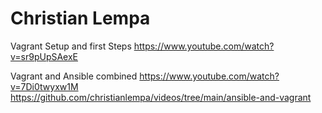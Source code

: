 # Christian Lempa
Vagrant Setup and first Steps
https://www.youtube.com/watch?v=sr9pUpSAexE

Vagrant and Ansible combined
https://www.youtube.com/watch?v=7Di0twyxw1M
https://github.com/christianlempa/videos/tree/main/ansible-and-vagrant



